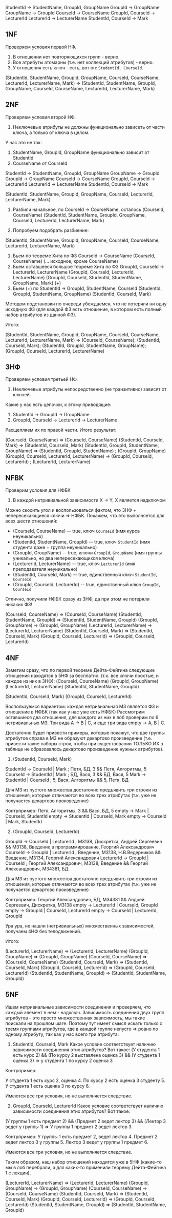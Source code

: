 StudentId -> StudentName, GroupId, GroupName
GroupId -> GroupName
GroupName -> GroupId
CourseId -> CourseName
GroupId, CourseId -> LecturerId
LecturerId -> LecturerName
StudentId, CourseId -> Mark

## 1NF

Проверяем условия первой НФ.
1. В отношении нет повторяющихся групп - верно. 
2. Все атрибуты атомарны (т.е. нет коллекций атрибутов) - верно. 
3. У отношения есть ключ - есть, вот он: `StudentId, CourseId`.

(StudentId, StudentName, GroupId, GroupName, CourseId, CourseName, LecturerId, LecturerName, Mark) 
=> (StudentId, StudentName, GroupId, GroupName, CourseId, CourseName, LecturerId, LecturerName, Mark) 

## 2NF

Проверяем условия второй НФ. 
1. Неключевые атрибуты не должны функционально зависеть от части ключа, а только от ключа в целом. 

У нас это не так: 
1. StudentName, GroupId, GroupName функционально зависит от StudentId
2. CourseName от CourseId

StudentId -> StudentName, GroupId, GroupName
GroupName -> GroupId
GroupId -> GroupName
CourseId -> CourseName
GroupId, CourseId -> LecturerId
LecturerId -> LecturerName
StudentId, CourseId -> Mark


(StudentId, StudentName, GroupId, GroupName, CourseId, LecturerId, LecturerName, Mark) 

1. Разбили начальное, по CourseId -> CourseName, осталось
   (CourseId, CourseName)
   (StudentId, StudentName, GroupId, GroupName, CourseId, LecturerId, LecturerName, Mark)

2. Попробуем подобрать разбиение:

(StudentId, StudentName, GroupId, GroupName, CourseId, CourseName, LecturerId, LecturerName, Mark) 
1. Бьем по теореме Хита по ФЗ CourseId -> CourseName
(CourseId, CourseName)
(... исходное, кроме CourseName)
2. Бьем оставшееся большое теореме Хита по ФЗ GroupId, CourseId -> LecturerId, LecturerName
(GroupId, CourseId, LecturerId, LecturerName)
(GroupId, CourseId, StudentId, StudentName, GroupName, Mark) (+)
3. Бьем (+) по StudentId -> GroupId, StudentName, CourseId
(StudentId, GroupId, StudentName, GroupName)
(StudentId, CourseId, Mark)

Методом подстановки по очереди убеждаемся, что не потеряли ни одну исходную ФЗ (для каждой ФЗ есть отношение, 
в котором есть полный набор атрибутов из данной ФЗ). 

Итого:

(StudentId, StudentName, GroupId, GroupName, CourseId, CourseName, LecturerId, LecturerName, Mark) => 
(CourseId, CourseName);
(StudentId, CourseId, Mark);
(StudentId, GroupId, StudentName, GroupName);
(GroupId, CourseId, LecturerId, LecturerName)

## 3НФ

Проверяем условия третьей НФ. 
1. Неключевые атрибуты непосредственно (не транзитивно) зависят от ключей.

Какие у нас есть цепочки, к этому приводящие:
1. StudentId -> GroupId -> GroupName
2. GroupId, CourseId -> LecturerId -> LecturerName

Расщепляем их по правой части.
Итого результат:

(CourseId, CourseName) => 
(CourseId, CourseName) 
(StudentId, CourseId, Mark) => 
(StudentId, CourseId, Mark) 
(StudentId, GroupId, StudentName, GroupName) =>
(StudentId, GroupId, StudentName) ; (GroupId, GroupName)
(GroupId, CourseId, LecturerId, LecturerName) => 
(GroupId, CourseId, LecturerId) ; (LecturerId, LecturerName)

## NFBK

Проверим условия для НФБК
1. В каждой нетривиальной зависимости X -> Y, X является надключом

Можно скосить угол и воспользоваться фактом, что 3НФ + непересекающиеся ключи => НФБК. 
Покажем, что это выполняется для всех шести отношений:

- (CourseId, CourseName) -- true, ключ `CourseId` (имя курса неуникально)
- (StudentId, StudentName, GroupId) -- true, ключ `StudentId` (имя студента даже + группа неуникально)
- (GroupId, GroupName) -- true, ключи `GroupId`, `GroupName` (имя группы уникально, но два непересекающихся ключа)
- (LecturerId, LecturerName) -- true, ключ `LecturerId` (имя преподавателя неуникально)
- (StudentId, CourseId, Mark) -- true, eдинственный ключ `StudentId, CourseId`
- (GroupId, CourseId, LecturerId) -- true, единственный ключ `GroupId, CourseId`

Отлично, получили НФБК сразу из 3НФ, да при этом не потеряли никаких ФЗ!

(CourseId, CourseName) => (CourseId, CourseName) 
(StudentId, StudentName, GroupId) => (StudentId, StudentName, GroupId) 
(GroupId, GroupName) => (GroupId, GroupName) 
(LecturerId, LecturerName) => (LecturerId, LecturerName) 
(StudentId, CourseId, Mark) => (StudentId, CourseId, Mark) 
(GroupId, CourseId, LecturerId) => (GroupId, CourseId, LecturerId)

## 4NF

 
Заметим сразу, что по первой теореме Дейта-Фейгина следующие отношения находятся в 5НФ за бесплатно:
(т.к. все ключи простые, и каждое из них в 3НФ):
(CourseId, CourseName)
(GroupId, GroupName)
(LecturerId, LecturerName)
(StudentId, StudentName, GroupId)

(StudentId, CourseId, Mark)
(GroupId, CourseId, LecturerId)

Воспользуемся вариантом: каждая нетривиальная МЗ является ФЗ и отношение в НФБК (так как у нас уже есть НФБК)
Рассмотрим оставшиеся два отношения, для каждого из них в лоб проверим по 6 нетривиальных МЗ. Три вида A -> B | C, 
и еще три вида empty -> A, B | C.

Достаточно будет привести примеры, которые покажут, что две группы атрибутов справа в МЗ не образуют декартово 
произведение (т.е. привести такие наборы строк, чтобы при существовании ТОЛЬКО ИХ в таблице не образовалось 
декартово произведение нужных атрибутов).

1. (StudentId, CourseId, Mark) 

StudentId -> CourseId | Mark ; Петя, БД, 3 && Петя, Алгоритмы, 5
CourseId -> StudentId | Mark ; БД, Вася, 3 && БД, Вася, 5
Mark -> StudentId | CourseId ; 5, Вася, Алгоритмы && 5, Петя, БД 

Для МЗ из пустого множества достаточно предъявить три строки из отношения, которые отличаются во всех трех атрибутах
(т.к. уже не получается декартово произведение)

Контрпример: Петя, Алгоритмы, 3 && Вася, БД, 5
empty -> Mark | CourseId, StudentId 
empty -> StudentId | CourseId, Mark 
empty -> CourseId | Mark, StudentId 

2. (GroupId, CourseId, LecturerId)

GroupId -> CourseId | LecturerId ; M3138, Дискретка, Андрей Сергеевич && М3138, Введение в программирование, Георгий Александрович
CourseId -> GroupId | LecturerId ; Введение, М3138, Н.В.Ведерников && Введение, М3134, Георгий Александрович
LecturerId -> GroupId | CourseId ; Георгий Александрович, М3138, Введение && Георгий Александрович, М34381, БД 

Для МЗ из пустого множества достаточно предъявить три строки из отношения, которые отличаются во всех трех атрибутах
(т.к. уже не получается декартово произведение)

Контрпример: Георгий Александрович, БД, М34381 && Андрей Сергеевич, Дискретка, М3138
empty -> LecturerId | CourseId, GroupId 
empty -> GroupId | CourseId, LecturerId 
empty -> CourseId | LecturerId, GroupId 

Ура ура, не нашли (нетривиальных) множественных зависимостей, получаем 4НФ без телодвижений.

Итого:

(LecturerId, LecturerName) => (LecturerId, LecturerName) 
(GroupId, GroupName) => (GroupId, GroupName)
(CourseId, CourseName) => (CourseId, CourseName)
(StudentId, CourseId, Mark) => (StudentId, CourseId, Mark)
(GroupId, CourseId, LecturerId) => (GroupId, CourseId, LecturerId)
(StudentId, StudentName, GroupId)  => (StudentId, StudentName, GroupId) 

## 5NF

Ищем нетривиальные зависимости соединения и проверяем, что каждый элемент в нем - надключ.
Зависимость соединения двух групп атрибутов - это просто множественная зависимость, мы такие 
поискали на прошлом шаге. Поэтому тут имеет смысл искать только с тремя группами атрибутов, где
в каждой группе непусто => ровно по одному атрибуту, так как у нас всего три атрибута:

1. StudentId, CourseId, Mark
Какое условие соответствует наличию зависимости соединения этих атрибутов? Вот такое:
(У студента 1 есть курс 2) &&
(По курсу 2 выставлена оценка 3) &&
(У студента 1 оценка 3) => у студента 1 по курсу 2 оценка 3

Контрпример:

У студента 1 есть курс 2, оценка 4.
По курсy 2 есть оценка 3 студенту 5.
У студента 1 есть оценка 3 по курсy 6.

Имеются все три условия, но не выполняется следствие. 

2. GroupId, CourseId, LecturerId
Какое условие соответствует наличию зависимости соединения этих атрибутов? Вот такое:

(У группы 1 есть предмет 2) && 
(Предмет 2 ведет лектор 3) && 
(Лектор 3 ведет у группы 1) => У группы 1 предмет 2 ведет лектор 3.

Контрпример:
У группы 1 есть предмет 2, ведет лектор 4.
Предмет 2 ведет лектор 3 у группы 5.
Лектор 3 ведет у группы 1 предмет 6.

Имеются все три условия, но не выполняется следствие. 

Таким образом, наш набор отношений находится уже в 5НФ (какие-то мы в лоб перебрали, а для каких-то применили
теорему Дейта-Фейгина 1 с лекции).

(LecturerId, LecturerName) => (LecturerId, LecturerName) 
(GroupId, GroupName) => (GroupId, GroupName)
(CourseId, CourseName) => (CourseId, CourseName)
(StudentId, CourseId, Mark) => (StudentId, CourseId, Mark)
(GroupId, CourseId, LecturerId) => (GroupId, CourseId, LecturerId)
(StudentId, StudentName, GroupId)  => (StudentId, StudentName, GroupId) 
